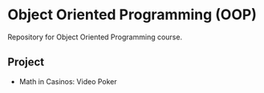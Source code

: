 Object Oriented Programming (OOP)
====

Repository for Object Oriented Programming course.

Project
--------

- Math in Casinos: Video Poker
